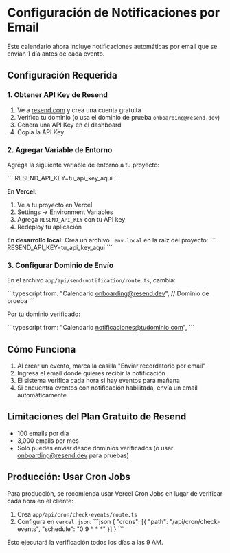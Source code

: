 # Configuración de Notificaciones por Email

Este calendario ahora incluye notificaciones automáticas por email que se envían 1 día antes de cada evento.

## Configuración Requerida

### 1. Obtener API Key de Resend

1. Ve a [resend.com](https://resend.com) y crea una cuenta gratuita
2. Verifica tu dominio (o usa el dominio de prueba `onboarding@resend.dev`)
3. Genera una API Key en el dashboard
4. Copia la API Key

### 2. Agregar Variable de Entorno

Agrega la siguiente variable de entorno a tu proyecto:

\`\`\`
RESEND_API_KEY=tu_api_key_aqui
\`\`\`

**En Vercel:**
1. Ve a tu proyecto en Vercel
2. Settings → Environment Variables
3. Agrega `RESEND_API_KEY` con tu API key
4. Redeploy tu aplicación

**En desarrollo local:**
Crea un archivo `.env.local` en la raíz del proyecto:
\`\`\`
RESEND_API_KEY=tu_api_key_aqui
\`\`\`

### 3. Configurar Dominio de Envío

En el archivo `app/api/send-notification/route.ts`, cambia:

\`\`\`typescript
from: "Calendario <onboarding@resend.dev>", // Dominio de prueba
\`\`\`

Por tu dominio verificado:

\`\`\`typescript
from: "Calendario <notificaciones@tudominio.com>",
\`\`\`

## Cómo Funciona

1. Al crear un evento, marca la casilla "Enviar recordatorio por email"
2. Ingresa el email donde quieres recibir la notificación
3. El sistema verifica cada hora si hay eventos para mañana
4. Si encuentra eventos con notificación habilitada, envía un email automáticamente

## Limitaciones del Plan Gratuito de Resend

- 100 emails por día
- 3,000 emails por mes
- Solo puedes enviar desde dominios verificados (o usar onboarding@resend.dev para pruebas)

## Producción: Usar Cron Jobs

Para producción, se recomienda usar Vercel Cron Jobs en lugar de verificar cada hora en el cliente:

1. Crea `app/api/cron/check-events/route.ts`
2. Configura en `vercel.json`:
\`\`\`json
{
  "crons": [{
    "path": "/api/cron/check-events",
    "schedule": "0 9 * * *"
  }]
}
\`\`\`

Esto ejecutará la verificación todos los días a las 9 AM.
